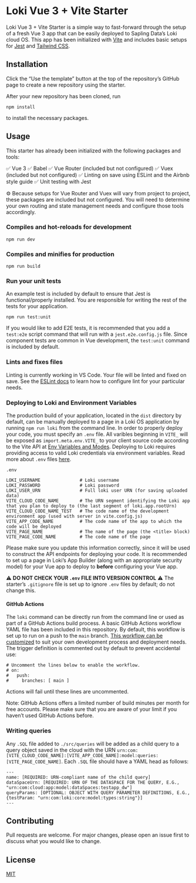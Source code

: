 # Loki Vue 3 + Vite Starter

Loki Vue 3 + Vite Starter is a simple way to fast-forward through the setup of a fresh Vue 3 app that can be easily deployed to Sapling Data’s Loki cloud OS. This app has been initialized with [Vite](https://vitejs.dev/) and includes basic setups for [Jest](https://jestjs.io/docs/en/getting-started) and [Tailwind CSS](https://tailwindcss.com/docs).

## Installation

Click the “Use the template” button at the top of the repository’s GitHub page to create a new repository using the starter.

After your new repository has been cloned, run
```node
npm install
```
to install the necessary packages.

## Usage

This starter has already been initialized with the following packages and tools:

:white_check_mark: Vue 3
:white_check_mark: Babel
:white_check_mark: Vue Router (included but not configured)
:white_check_mark: Vuex (included but not configured)
:white_check_mark: Linting on save using ESLint and the Airbnb style guide
:white_check_mark: Unit testing with Jest


⚙️ Because setups for Vue Router and Vuex will vary from project to project, these packages are included but not configured. You will need to determine your own routing and state management needs and configure those tools accordingly.

### Compiles and hot-reloads for development
```
npm run dev
```

### Compiles and minifies for production
```
npm run build
```

### Run your unit tests
An example test is included by default to ensure that Jest is functional/properly installed. You are responsible for writing the rest of the tests for your application.
```
npm run test:unit
```
If you would like to add E2E tests, it is recommended that you add a `test:e2e` script command that will run with a `jest.e2e.config.js` file. Since component tests are common in Vue development, the `test:unit` command is included by default.
### Lints and fixes files
Linting is currently working in VS Code. Your file will be linted and fixed on save. See the [ESLint docs](https://eslint.org/) to learn how to configure lint for your particular needs.

### Deploying to Loki and Environment Variables
The production build of your application, located in the `dist` directory by default, can be manually deployed to a page in a Loki OS application by running `npm run loki` from the command line. In order to properly deploy your code, you must specify an `.env` file. All varibles beginning in `VITE_` will be exposed as `import.meta.env.VITE_` to your client source code according to the Vite API at [Env Variables and Modes](https://vitejs.dev/guide/env-and-mode.html#env-files). Deploying to Loki requires providing access to valid Loki credentials via environment variables. Read more about `.env` files [here](https://github.com/motdotla/dotenv#readme).

```
.env

LOKI_USERNAME               # Loki username
LOKI_PASSWORD               # Loki password
LOKI_USER_URN               # Full loki user URN (for saving uploaded data)
VITE_CLOUD_CODE_NAME        # The URN segment identifying the Loki app that you plan to deploy to (the last segment of loki.app.rootUrn)
VITE_CLOUD_CODE_NAME_TEST   # The code name of the development environment app (used with server in vite.config.js)
VITE_APP_CODE_NAME          # The code name of the app to which the code will be deployed
VITE_PAGE_NAME              # The name of the page (the <title> block)
VITE_PAGE_CODE_NAME         # The code name of the page
```

Please make sure you update this information correctly, since it will be used to construct the API endpoints for deploying your code. It is recommended to set up a page in Loki’s App Builder (along with an appropriate security model) for your Vue app to deploy to **before** configuring your Vue app.

:warning: **DO NOT CHECK YOUR `.env` FILE INTO VERSION CONTROL** :warning:
The starter’s `.gitignore` file is set up to ignore `.env` files by default; do not change this.

#### GitHub Actions
The `loki` command can be directly run from the command line or used as part of a GitHub Actions build process. A basic GitHub Actions workflow YAML file has been included in this repository. By default, this workflow is set up to run on a push to the `main` branch. [This workflow can be customized](https://docs.github.com/en/actions) to suit your own development process and deployment needs. The trigger definition is commented out by default to prevent accidental use:

```
# Uncomment the lines below to enable the workflow.
# on:
#   push:
#     branches: [ main ]
```

Actions will fail until these lines are uncommented.

Note: GitHub Actions offers a limited number of build minutes per month for free accounts. Please make sure that you are aware of your limit if you haven’t used GitHub Actions before.

### Writing queries
Any `.SQL` file added to `./src/queries` will be added as a child query to a query object saved in the cloud with the URN `urn:com:[VITE_CLOUD_CODE_NAME]:[VITE_APP_CODE_NAME]:model:queries:[VITE_PAGE_CODE_NAME]`. Each `.SQL` file should have a YAML head as follows:

```
---
name: [REQUIRED: URN-compliant name of the child query]
dataSpaceUrn: [REQUIRED: URN OF THE DATASPACE FOR THE QUERY, E.G., "urn:com:cloud:app:model:dataSpaces:testapp_dw"]
queryParams: [OPTIONAL: OBJECT WITH QUERY PARAMETER DEFINITIONS, E.G., {testParam: "urn:com:loki:core:model:types:string"}]
---
```

## Contributing
Pull requests are welcome. For major changes, please open an issue first to discuss what you would like to change.

## License
[MIT](https://choosealicense.com/licenses/mit/)
 


